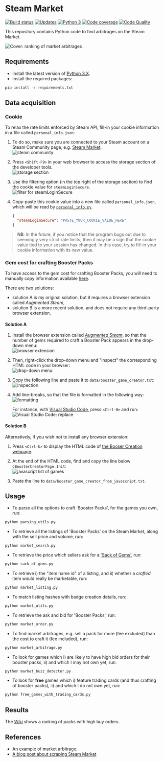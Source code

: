 # Steam Market


[![Build status][build-image]][build]
[![Updates][dependency-image]][pyup]
[![Python 3][python3-image]][pyup]
[![Code coverage][codecov-image]][codecov]
[![Code Quality][codacy-image]][codacy]

This repository contains Python code to find arbitrages on the Steam Market.

![Cover: ranking of market arbitrages](https://github.com/woctezuma/steam-market/wiki/img/rBxZxHX.png)

## Requirements

-   Install the latest version of [Python 3.X](https://www.python.org/downloads/).
-   Install the required packages:

```bash
pip install -r requirements.txt
```

## Data acquisition

### Cookie

To relax the rate limits enforced by Steam API, fill-in your cookie information in a file called `personal_info.json`:

1. To do so, make sure you are connected to your Steam account on a Steam Community page, e.g. [Steam Market](https://steamcommunity.com/market/).<br/> 
  ![steam community](https://github.com/woctezuma/steam-market/wiki/img/K0P9Uxu.png)

2. Press `<Shift-F9>` in your web browser to access the storage section of the developer tools.<br/>
  ![storage section](https://github.com/woctezuma/steam-market/wiki/img/xGfyU7r.png)
    
3. Use the filtering option (in the top right of the storage section) to find the cookie value for `steamLoginSecure`.<br/>
  ![filter for steamLoginSecure](https://github.com/woctezuma/steam-market/wiki/img/YhlPlUy.png)    
    
4. Copy-paste this cookie value into a new file called `personal_info.json`, which will be read by [`personal_info.py`](personal_info.py).<br/>
    ```json
    {
      "steamLoginSecure": "PASTE_YOUR_COOKIE_VALUE_HERE"
    }  
    ```

> **NB**: In the future, if you notice that the program bugs out due to seemingly very strict rate limits, then it may
be a sign that the cookie value tied to your session has changed.
In this case, try to fill-in your cookie information with its new value.

### Gem cost for crafting Booster Packs

To have access to the gem cost for crafting Booster Packs, you will need to manually copy information available [here](https://steamcommunity.com/tradingcards/boostercreator/).

There are two solutions:
-   solution A is my original solution, but it requires a browser extension called *Augmented Steam*,
-   solution B is a more recent solution, and does not require any third-party browser extension.

#### Solution A
 
1. Install the browser extension called [*Augmented Steam*](https://es.isthereanydeal.com/), so that the number of gems required to craft a Booster Pack appears in the drop-down menu:<br/>
![browser extension](https://github.com/woctezuma/steam-market/wiki/img/0eovMPR.png)    

2. Then, right-click the drop-down menu and "inspect" the corresponding HTML code in your browser:<br/>
![drop-down menu](https://github.com/woctezuma/steam-market/wiki/img/jU6iI8n.png)

3. Copy the following line and paste it to `data/booster_game_creator.txt`:<br/>
![inspection](https://github.com/woctezuma/steam-market/wiki/img/y1QSzS7.png)

4. Add line-breaks, so that the file is formatted in the following way:<br/>
![formatting](https://github.com/woctezuma/steam-market/wiki/img/YAtWJ5O.png)

   For instance, with [Visual Studio Code](https://code.visualstudio.com/), press `<Ctrl-H>` and run:<br/>
![Visual Studio Code: replace](https://github.com/woctezuma/steam-market/wiki/img/aPKEI7W.png)

#### Solution B

Alternatively, if you wish not to install any browser extension:

1. Press `<Ctrl-U>` to display the HTML code of [the Booser Creation webpage](https://steamcommunity.com/tradingcards/boostercreator/). 

2. At the end of the HTML code, find and copy the line below `CBoosterCreatorPage.Init`:<br/>
![javascript list of games](https://github.com/woctezuma/steam-market/wiki/img/JBxJue8.png)
    
3. Paste the line to `data/booster_game_creator_from_javascript.txt`.

## Usage

-   To parse all the options to craft 'Booster Packs', for the games you own, run:

```bash
python parsing_utils.py
```

-   To retrieve all the listings of 'Booster Packs' on the Steam Market, along with the sell price and volume, run:

```bash
python market_search.py
```

-   To retrieve the price which sellers ask for a ['Sack of Gems'](https://steamcommunity.com/market/listings/753/753-Sack%20of%20Gems), run:

```bash
python sack_of_gems.py
```

-   To retrieve i) the "item name id" of a listing, and ii) whether a *crafted* item would really be marketable, run:

```bash
python market_listing.py
```

-   To match listing hashes with badge creation details, run:

```bash
python market_utils.py
```


-   To retrieve the ask and bid for 'Booster Packs', run:

```bash
python market_order.py
```

-   To find market arbitrages, e.g. sell a pack for more (fee excluded) than the cost to craft it (fee included), run:

```bash
python market_arbitrage.py
```

-   To look for games which i) are likely to have high bid orders for their booster packs, ii) and which I may not own yet, run:

```bash
python market_buzz_detector.py
```

-   To look for **free** games which i) feature trading cards (and thus crafting of booster packs), ii) and which I do not own yet, run:

```bash
python free_games_with_trading_cards.py
```

## Results

The [Wiki](https://github.com/woctezuma/steam-market/wiki) shows a ranking of packs with high buy orders.

## References

-   [An example](https://www.resetera.com/threads/pc-gaming-era-april-2019-goodbye-uzzy-is-your-new-king.108742/page-123#post-20167882) of market arbitrage.
-   [A blog post about scraping Steam Market](https://www.blakeporterneuro.com/learning-python-project-3-scrapping-data-from-steams-community-market/)

<!-- Definitions -->

[build]: <https://travis-ci.org/woctezuma/steam-market>
[build-image]: <https://travis-ci.org/woctezuma/steam-market.svg?branch=master>

[pyup]: <https://pyup.io/repos/github/woctezuma/steam-market/>
[dependency-image]: <https://pyup.io/repos/github/woctezuma/steam-market/shield.svg>
[python3-image]: <https://pyup.io/repos/github/woctezuma/steam-market/python-3-shield.svg>

[codecov]: <https://codecov.io/gh/woctezuma/steam-market>
[codecov-image]: <https://codecov.io/gh/woctezuma/steam-market/branch/master/graph/badge.svg>

[codacy]: <https://www.codacy.com/app/woctezuma/steam-market>
[codacy-image]: <https://api.codacy.com/project/badge/Grade/c1b2f9f7a02a47a4baa22f6439be9c8a>

